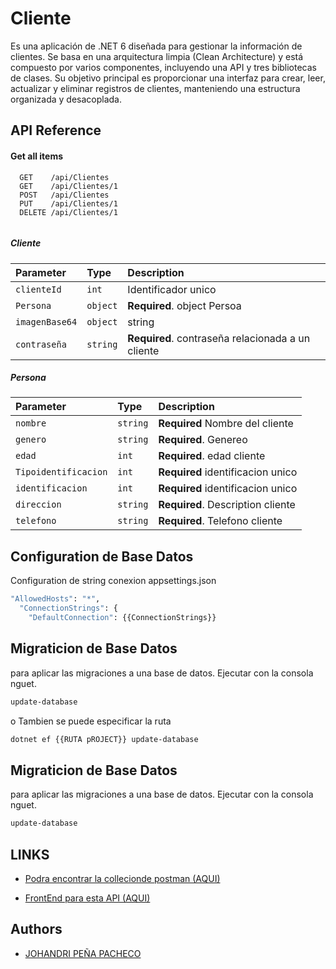 

# Cliente 

Es una aplicación de .NET 6 diseñada para gestionar la información de clientes. Se basa en una arquitectura limpia (Clean Architecture) y está compuesto por varios componentes, incluyendo una API y tres bibliotecas de clases. Su objetivo principal es proporcionar una interfaz para crear, leer, actualizar y eliminar registros de clientes, manteniendo una estructura organizada y desacoplada.


## API Reference

#### Get all items

```http
  GET    /api/Clientes
  GET    /api/Clientes/1
  POST   /api/Clientes
  PUT    /api/Clientes/1
  DELETE /api/Clientes/1
  
```

 #####  Cliente

| Parameter | Type     | Description                |
| :-------- | :------- | :------------------------- |
| `clienteId` | `int` |  Identificador unico |
| `Persona` | `object` | **Required**. object Persoa|
| `imagenBase64` | `object` |string |
| `contraseña` | `string` | **Required**. contraseña relacionada a un cliente|


 #####  Persona


| Parameter | Type     | Description                |
| :-------- | :------- | :------------------------- |
| `nombre` | ``string`` | **Required** Nombre del cliente |
| `genero` | ``string`` | **Required**. Genereo |
| `edad` | `int` | **Required**. edad cliente|
| `Tipoidentificacion` | `int` |**Required**  identificacion unico |
| `identificacion` | `int` |**Required**  identificacion unico |
| `direccion` | ``string`` | **Required**.  Description cliente|
| `telefono` | ``string`` | **Required**. Telefono cliente|




## Configuration de Base Datos

Configuration de string conexion appsettings.json

```bash
"AllowedHosts": "*",
  "ConnectionStrings": { 
    "DefaultConnection": {{ConnectionStrings}}
```

## Migraticion de Base Datos

para aplicar las migraciones a una base de datos. 
Ejecutar con la consola nguet. 

```bash
update-database 
``` 
o Tambien se puede especificar la ruta
```bash
dotnet ef {{RUTA pROJECT}} update-database 
``` 





## Migraticion de Base Datos

para aplicar las migraciones a una base de datos. 
Ejecutar con la consola nguet. 

```bash
update-database 
```
## LINKS


 - [Podra encontrar la collecionde postman (AQUI) ](https://solar-rocket-100883.postman.co/workspace/s~cedc7df0-47ee-4832-860f-e080911bfbb2/collection/9370844-7eb246c0-2244-423d-95df-8055f83c233a?action=share&creator=9370844)

  - [FrontEnd para esta API (AQUI) ](https://solar-rocket-100883.postman.co/workspace/s~cedc7df0-47ee-4832-860f-e080911bfbb2/collection/9370844-7eb246c0-2244-423d-95df-8055f83c233a?action=share&creator=9370844)




    
## Authors

- [JOHANDRI PEÑA PACHECO](https://github.com/JohandryPena)

